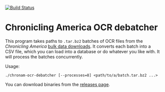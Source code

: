 [![Build Status](https://travis-ci.org/lmullen/chronam-ocr-debatcher.svg?branch=master)](https://travis-ci.org/lmullen/chronam-ocr-debatcher)

# Chronicling America OCR debatcher

This program takes paths to `.tar.bz2` batches of OCR files from the
*Chronicling America* [bulk data
downloads](https://chroniclingamerica.loc.gov/about/api/#bulk-data). It converts
each batch into a CSV file, which you can load into a database or do whatever
you like with. It will process the batches concurrently.

Usage:

```
./chronam-ocr-debatcher [--processes=8] <path/to/a/batch.tar.bz2 ...>
```

You can download binaries from the [releases page](https://github.com/lmullen/chronam-ocr-debatcher/releases).
